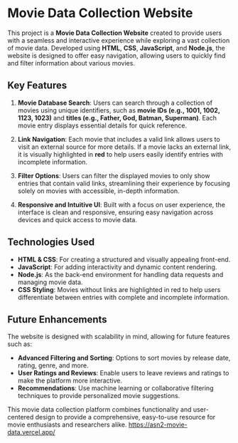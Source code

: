 # Movie Data Collection Website

This project is a **Movie Data Collection Website** created to provide users with a seamless and interactive experience while exploring a vast collection of movie data. Developed using **HTML**, **CSS**, **JavaScript**, and **Node.js**, the website is designed to offer easy navigation, allowing users to quickly find and filter information about various movies.

## Key Features

1. **Movie Database Search**: Users can search through a collection of movies using unique identifiers, such as **movie IDs (e.g., 1001, 1002, 1123, 1023)** and **titles (e.g., Father, God, Batman, Superman)**. Each movie entry displays essential details for quick reference.

2. **Link Navigation**: Each movie that includes a valid link allows users to visit an external source for more details. If a movie lacks an external link, it is visually highlighted in **red** to help users easily identify entries with incomplete information.

3. **Filter Options**: Users can filter the displayed movies to only show entries that contain valid links, streamlining their experience by focusing solely on movies with accessible, in-depth information.

4. **Responsive and Intuitive UI**: Built with a focus on user experience, the interface is clean and responsive, ensuring easy navigation across devices and quick access to movie data.

## Technologies Used

- **HTML & CSS**: For creating a structured and visually appealing front-end.
- **JavaScript**: For adding interactivity and dynamic content rendering.
- **Node.js**: As the back-end environment for handling data requests and managing movie data.
- **CSS Styling**: Movies without links are highlighted in red to help users differentiate between entries with complete and incomplete information.

## Future Enhancements

The website is designed with scalability in mind, allowing for future features such as:
- **Advanced Filtering and Sorting**: Options to sort movies by release date, rating, genre, and more.
- **User Ratings and Reviews**: Enable users to leave reviews and ratings to make the platform more interactive.
- **Recommendations**: Use machine learning or collaborative filtering techniques to provide personalized movie suggestions.

This movie data collection platform combines functionality and user-centered design to provide a comprehensive, easy-to-use resource for movie enthusiasts and researchers alike.
https://asn2-movie-data.vercel.app/
